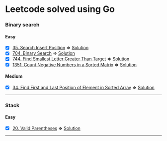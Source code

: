 # Leetcode solved using Go

### Binary search

#### Easy
  - [X] [35. Search Insert Position](https://leetcode.com/problems/search-insert-position/description/) **=>** [Solution](easy/35/main.go)
  - [X] [704. Binary Search](https://leetcode.com/problems/binary-search/description/) **=>** [Solution](easy/704/main.go) 
  - [X] [744. Find Smallest Letter Greater Than Target](https://leetcode.com/problems/find-smallest-letter-greater-than-target/description/) **=>** [Solution](easy/744/main.go) 
  - [X] [1351. Count Negative Numbers in a Sorted Matrix](https://leetcode.com/problems/count-negative-numbers-in-a-sorted-matrix/description/) **=>** [Solution](easy/1351/main.go) 

#### Medium

- [X] [34. Find First and Last Position of Element in Sorted Array](https://leetcode.com/problems/find-first-and-last-position-of-element-in-sorted-array/description/) **=>** [Solution](medium/34/main.go)

---

### Stack

#### Easy 
-  [X] [20. Valid Parentheses](https://leetcode.com/problems/valid-parentheses/description/) **=>** [Solution](easy/20/main.go)

---